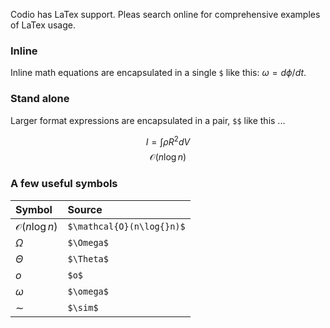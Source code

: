 Codio has LaTex support. Pleas search online for comprehensive examples of LaTex usage.

### Inline
Inline math equations are encapsulated in a single `$` like this: $\omega = d\phi / dt$. 

### Stand alone
Larger format expressions are encapsulated in a pair, `$$` like this ...

$$I = \int \rho R^{2} dV$$
$$\mathcal{O}(n\log{}n)$$


### A few useful symbols

| Symbol | Source |
| :------ | :----------- |
| $\mathcal{O}(n\log{}n)$   | `$\mathcal{O}(n\log{}n)$` |
| $\Omega$   | `$\Omega$` |
| $\Theta$   | `$\Theta$` |
| $o$   | `$o$` |
| $\omega$   | `$\omega$` |
| $\sim$   | `$\sim$` |


